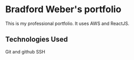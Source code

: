 # Bradford Weber's portfolio

This is my professional portfolio.  It uses AWS and ReactJS.

## Technologies Used

Git and github
SSH
